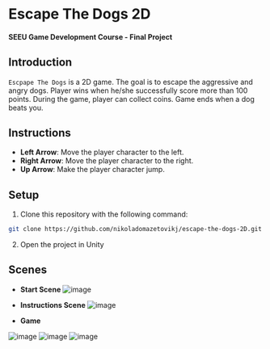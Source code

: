 ﻿# Escape The Dogs 2D

#### SEEU Game Development Course - Final Project

## Introduction

`Escpape The Dogs` is a 2D game. The goal is to escape the aggressive and angry dogs. Player wins when he/she successfully score more than 100 points.
During the game, player can collect coins. 
Game ends when a dog beats you. 

## Instructions

- **Left Arrow**: Move the player character to the left.
- **Right Arrow**: Move the player character to the right.
- **Up Arrow**: Make the player character jump.


## Setup

1. Clone this repository with the following command:

```bash
git clone https://github.com/nikoladomazetovikj/escape-the-dogs-2D.git
```

2. Open the project in Unity


## Scenes

- **Start Scene**
![image](https://github.com/nikoladomazetovikj/escape-the-dogs-2D/assets/58082595/268b4bad-2804-49e9-b87f-fda611a590bb)

- **Instructions Scene**
![image](https://github.com/nikoladomazetovikj/escape-the-dogs-2D/assets/58082595/8f94b633-22f0-4281-a4f6-ebc37aad7ef8)

- **Game**

![image](https://github.com/nikoladomazetovikj/escape-the-dogs-2D/assets/58082595/4a7195f1-45ba-4266-8eb4-8dd5c6d6fef8)
![image](https://github.com/nikoladomazetovikj/escape-the-dogs-2D/assets/58082595/5cadc8ae-f366-471a-8b34-1f2befce5805)
![image](https://github.com/nikoladomazetovikj/escape-the-dogs-2D/assets/58082595/262f9329-c4a7-4888-b834-08f4ea7d614b)






